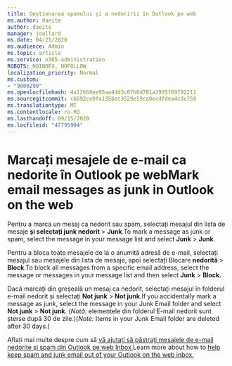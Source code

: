 ```yaml
---
title: Gestionarea spamului și a nedoririi în Outlook pe web
ms.author: daeite
author: daeite
manager: joallard
ms.date: 04/21/2020
ms.audience: Admin
ms.topic: article
ms.service: o365-administration
ROBOTS: NOINDEX, NOFOLLOW
localization_priority: Normal
ms.custom:
- "9000290"
ms.openlocfilehash: 4a12668ee95aa4dd3c07b0d781a3935f69792211
ms.sourcegitcommit: c6692ce0fa1358ec3529e59ca0ecdfdea4cdc759
ms.translationtype: MT
ms.contentlocale: ro-RO
ms.lasthandoff: 09/15/2020
ms.locfileid: "47795904"
---
```

# <a name="mark-email-messages-as-junk-in-outlook-on-the-web"></a><span data-ttu-id="9e337-102">Marcați mesajele de e-mail ca nedorite în Outlook pe web</span><span class="sxs-lookup"><span data-stu-id="9e337-102">Mark email messages as junk in Outlook on the web</span></span>

<span data-ttu-id="9e337-103">Pentru a marca un mesaj ca nedorit sau spam, selectați mesajul din lista de mesaje **și selectați junk nedorit**  >  **Junk**.</span><span class="sxs-lookup"><span data-stu-id="9e337-103">To mark a message as junk or spam, select the message in your message list and select **Junk** > **Junk**.</span></span>

<span data-ttu-id="9e337-104">Pentru a bloca toate mesajele de la o anumită adresă de e-mail, selectați mesajul sau mesajele din lista de mesaje, apoi selectați Blocare **nedorită**  >  **Block**.</span><span class="sxs-lookup"><span data-stu-id="9e337-104">To block all messages from a specific email address, select the message or messages in your message list and then select **Junk** > **Block**.</span></span>

<span data-ttu-id="9e337-105">Dacă marcați din greșeală un mesaj ca nedorit, selectați mesajul în folderul e-mail nedorit și selectați **Not junk**  >  **Not junk**.</span><span class="sxs-lookup"><span data-stu-id="9e337-105">If you accidentally mark a message as junk, select the message in your Junk Email folder and select **Not junk** > **Not junk**.</span></span> <span data-ttu-id="9e337-106">(*Notă:* elementele din folderul E-mail nedorit sunt șterse după 30 de zile.)</span><span class="sxs-lookup"><span data-stu-id="9e337-106">(*Note:* Items in your Junk Email folder are deleted after 30 days.)</span></span>

<span data-ttu-id="9e337-107">Aflați mai multe despre cum să [vă ajutați să păstrați mesajele de e-mail nedorite și spam din Outlook pe web Inbox.](https://support.office.com/article/db786e79-54e2-40cc-904f-d89d57b7f41d)</span><span class="sxs-lookup"><span data-stu-id="9e337-107">Learn more about how to [help keep spam and junk email out of your Outlook on the web inbox.](https://support.office.com/article/db786e79-54e2-40cc-904f-d89d57b7f41d)</span></span>